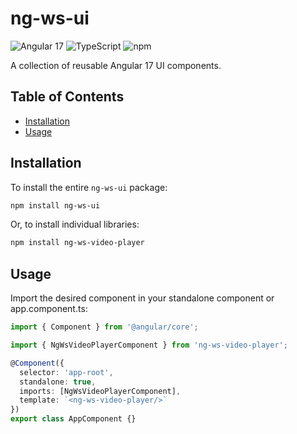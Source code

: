 # ng-ws-ui

![Angular 17](https://img.shields.io/badge/Angular%2017-DD0031?style=for-the-badge&logo=angular&logoColor=white)
![TypeScript](https://img.shields.io/badge/TypeScript-007ACC?style=for-the-badge&logo=typescript&logoColor=white)
![npm](https://img.shields.io/badge/npm-CB3837?style=for-the-badge&logo=npm&logoColor=white)

A collection of reusable Angular 17 UI components.

## Table of Contents

- [Installation](#installation)
- [Usage](#usage) 

## Installation

To install the entire `ng-ws-ui` package:

```bash
npm install ng-ws-ui 
```

Or, to install individual libraries:
```bash
npm install ng-ws-video-player
```

## Usage

Import the desired component in your standalone component or app.component.ts:

```typescript 
import { Component } from '@angular/core';

import { NgWsVideoPlayerComponent } from 'ng-ws-video-player';

@Component({
  selector: 'app-root',
  standalone: true,
  imports: [NgWsVideoPlayerComponent],
  template: `<ng-ws-video-player/>`
})
export class AppComponent {}
```
